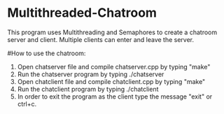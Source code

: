 # Multithreaded-Chatroom
This program uses Multithreading and Semaphores to create a chatroom server and client. Multiple clients can enter and leave the server.

#How to use the chatroom:

1. Open chatserver file and compile chatserver.cpp by typing "make"
2. Run the chatserver program by typing ./chatserver
3. Open chatclient file and compile chatclient.cpp by typing "make"
4. Run the chatclient program by typing ./chatclient
5. In order to exit the program as the client type the message "exit" or ctrl+c.